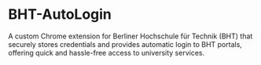 # BHT-AutoLogin
A custom Chrome extension for Berliner Hochschule für Technik (BHT) that securely stores credentials and provides automatic login to BHT portals, offering quick and hassle-free access to university services.
